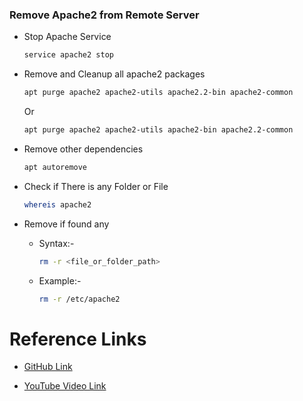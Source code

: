 ### Remove Apache2 from Remote Server

- Stop Apache Service

    ```sh
    service apache2 stop
    ```

- Remove and Cleanup all apache2 packages

    ```sh
    apt purge apache2 apache2-utils apache2.2-bin apache2-common
    ```

    Or

    ```sh
    apt purge apache2 apache2-utils apache2-bin apache2.2-common
    ```

- Remove other dependencies

    ```sh
    apt autoremove
    ```

- Check if There is any Folder or File

    ```sh
    whereis apache2
    ```

- Remove if found any

    - Syntax:-

        ```sh
        rm -r <file_or_folder_path>
        ```
    
    - Example:-
    
        ```sh
        rm -r /etc/apache2
        ```


# Reference Links 

- [GitHub Link](https://github.com/geekyshow1/GeekyShowsNotes/blob/main/Remove_apache2.md)

- [YouTube Video Link](https://youtu.be/HKEF95MIn84?si=CIxj_FJjh_XHhJBf)
